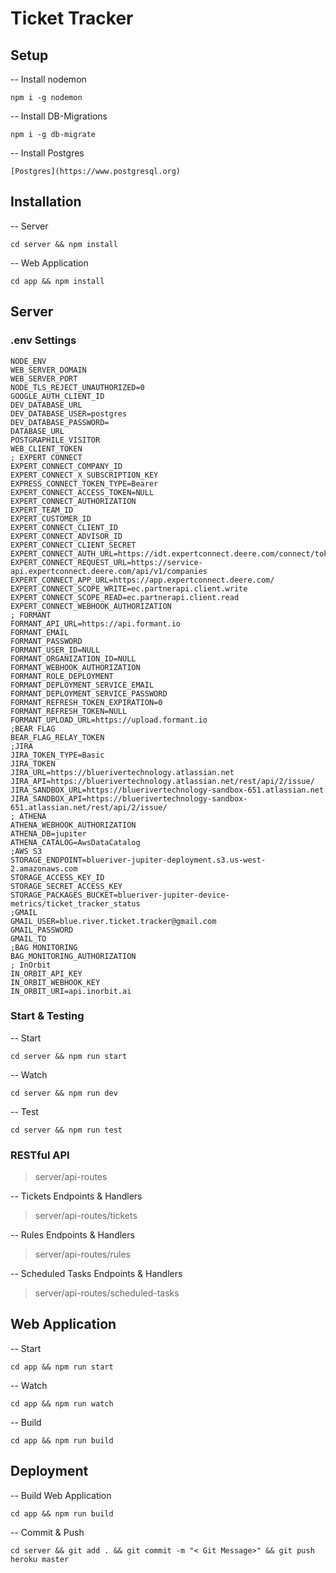 # Ticket Tracker

## Setup

-- Install nodemon

```
npm i -g nodemon
```

-- Install DB-Migrations

```
npm i -g db-migrate
```

-- Install Postgres

```
[Postgres](https://www.postgresql.org)
```

## Installation

-- Server

```
cd server && npm install
```

-- Web Application

```
cd app && npm install
```

## Server

### .env Settings

```
NODE_ENV
WEB_SERVER_DOMAIN
WEB_SERVER_PORT
NODE_TLS_REJECT_UNAUTHORIZED=0
GOOGLE_AUTH_CLIENT_ID
DEV_DATABASE_URL
DEV_DATABASE_USER=postgres
DEV_DATABASE_PASSWORD=
DATABASE_URL
POSTGRAPHILE_VISITOR
WEB_CLIENT_TOKEN
; EXPERT CONNECT
EXPERT_CONNECT_COMPANY_ID
EXPERT_CONNECT_X_SUBSCRIPTION_KEY
EXPRESS_CONNECT_TOKEN_TYPE=Bearer
EXPERT_CONNECT_ACCESS_TOKEN=NULL
EXPERT_CONNECT_AUTHORIZATION
EXPERT_TEAM_ID
EXPERT_CUSTOMER_ID
EXPERT_CONNECT_CLIENT_ID
EXPERT_CONNECT_ADVISOR_ID
EXPERT_CONNECT_CLIENT_SECRET
EXPERT_CONNECT_AUTH_URL=https://idt.expertconnect.deere.com/connect/token
EXPERT_CONNECT_REQUEST_URL=https://service-api.expertconnect.deere.com/api/v1/companies
EXPERT_CONNECT_APP_URL=https://app.expertconnect.deere.com/
EXPERT_CONNECT_SCOPE_WRITE=ec.partnerapi.client.write
EXPERT_CONNECT_SCOPE_READ=ec.partnerapi.client.read
EXPERT_CONNECT_WEBHOOK_AUTHORIZATION
; FORMANT
FORMANT_API_URL=https://api.formant.io
FORMANT_EMAIL
FORMANT_PASSWORD
FORMANT_USER_ID=NULL
FORMANT_ORGANIZATION_ID=NULL
FORMANT_WEBHOOK_AUTHORIZATION
FORMANT_ROLE_DEPLOYMENT
FORMANT_DEPLOYMENT_SERVICE_EMAIL
FORMANT_DEPLOYMENT_SERVICE_PASSWORD
FORMANT_REFRESH_TOKEN_EXPIRATION=0
FORMANT_REFRESH_TOKEN=NULL
FORMANT_UPLOAD_URL=https://upload.formant.io
;BEAR FLAG
BEAR_FLAG_RELAY_TOKEN
;JIRA
JIRA_TOKEN_TYPE=Basic
JIRA_TOKEN
JIRA_URL=https://bluerivertechnology.atlassian.net
JIRA_API=https://bluerivertechnology.atlassian.net/rest/api/2/issue/
JIRA_SANDBOX_URL=https://bluerivertechnology-sandbox-651.atlassian.net
JIRA_SANDBOX_API=https://bluerivertechnology-sandbox-651.atlassian.net/rest/api/2/issue/
; ATHENA
ATHENA_WEBHOOK_AUTHORIZATION
ATHENA_DB=jupiter
ATHENA_CATALOG=AwsDataCatalog
;AWS S3
STORAGE_ENDPOINT=blueriver-jupiter-deployment.s3.us-west-2.amazonaws.com
STORAGE_ACCESS_KEY_ID
STORAGE_SECRET_ACCESS_KEY
STORAGE_PACKAGES_BUCKET=blueriver-jupiter-device-metrics/ticket_tracker_status
;GMAIL
GMAIL_USER=blue.river.ticket.tracker@gmail.com
GMAIL_PASSWORD
GMAIL_TO
;BAG MONITORING
BAG_MONITORING_AUTHORIZATION
; InOrbit
IN_ORBIT_API_KEY
IN_ORBIT_WEBHOOK_KEY
IN_ORBIT_URI=api.inorbit.ai

```

### Start & Testing

-- Start

```
cd server && npm run start

```

-- Watch

```
cd server && npm run dev
```

-- Test

```
cd server && npm run test
```

### RESTful API

> server/api-routes

-- Tickets Endpoints & Handlers

> server/api-routes/tickets

-- Rules Endpoints & Handlers

> server/api-routes/rules

-- Scheduled Tasks Endpoints & Handlers

> server/api-routes/scheduled-tasks

## Web Application

-- Start

```
cd app && npm run start
```

-- Watch

```
cd app && npm run watch
```

-- Build

```
cd app && npm run build
```

## Deployment

-- Build Web Application

```
cd app && npm run build
```

-- Commit & Push

```
cd server && git add . && git commit -m "< Git Message>" && git push heroku master
```
